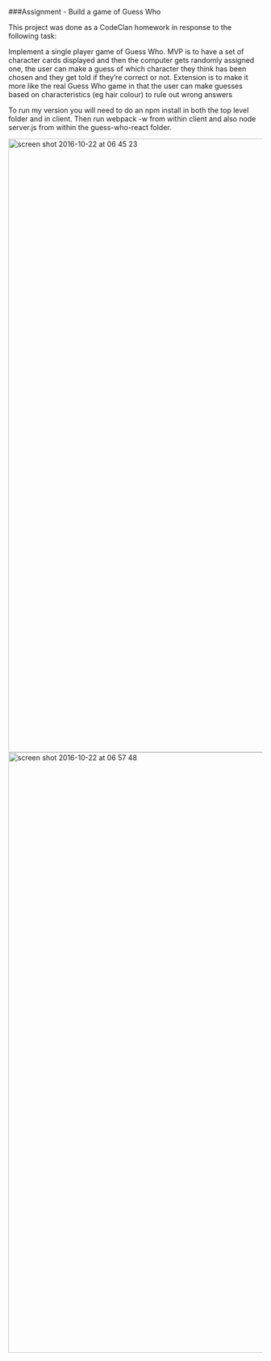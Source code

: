###Assignment - Build a game of Guess Who

This project was done as a CodeClan homework in response to the following task:

Implement a single player game of Guess Who. MVP is to have a set of character cards displayed and then the computer gets randomly assigned one, the user can make a guess of which character they think has been chosen and they get told if they’re correct or not. Extension is to make it more like the real Guess Who game in that the user can make guesses based on characteristics (eg hair colour) to rule out wrong answers


To run my version you will need to do an npm install in both the top level folder and in client. Then run webpack -w from within client and also node server.js from within the guess-who-react folder.

<img width="1214" alt="screen shot 2016-10-22 at 06 45 23" src="https://cloud.githubusercontent.com/assets/17859815/19617250/e8634642-9823-11e6-81a1-83bae1bf4bc7.png">

<img width="1188" alt="screen shot 2016-10-22 at 06 57 48" src="https://cloud.githubusercontent.com/assets/17859815/19617307/f36568b2-9824-11e6-8fcf-72bf5f32118d.png">
